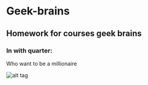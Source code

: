 # Geek-brains
## Homework for courses geek brains
### In with quarter:

Who want to be a millionaire

![alt tag](https://image.api.playstation.com/vulcan/ap/rnd/202008/3113/WAMtNNBkcumOZVbIXXz1bJeO.png "Swift")​
